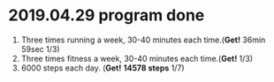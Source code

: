 # 2019.04.29 program done


 
1. Three times running a week, 30-40 minutes each time.(**Get!** 36min 59sec 1/3)
2. Three times fitness a week, 30-40 minutes each time.(**Get!** 1/3)
3. 6000 steps each day. (**Get!** **14578 steps** 1/7)
